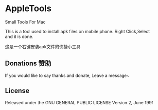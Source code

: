# AppleTools
Small Tools For Mac

This is a tool used to install apk files on mobile phone. Right Click,Select and it is done.

这是一个右键安装apk文件的快捷小工具

## Donations 赞助
If you would like to say thanks and donate, Leave a message~

## License

Released under the GNU GENERAL PUBLIC LICENSE Version 2, June 1991

